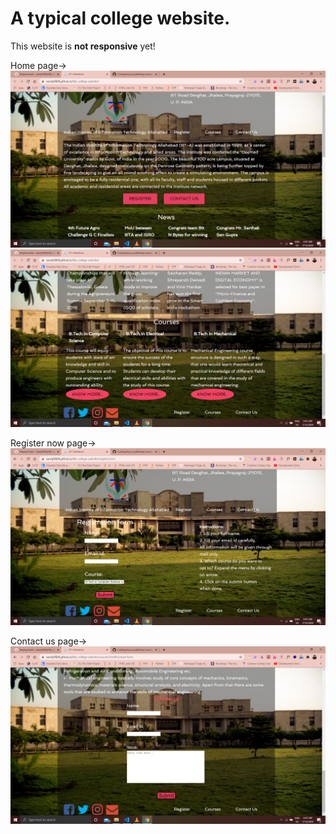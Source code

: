 # A typical college website.

This website is **not responsive** yet!


Home page->
![Home-page-footer](https://github.com/sandy9808/My-college-website/blob/master/screenshots/Screenshot%20(61).png?raw=true)
![Home-page-bottom](https://github.com/sandy9808/My-college-website/blob/master/screenshots/Screenshot%20(62).png?raw=true)



Register now page->
![Register page](https://github.com/sandy9808/My-college-website/blob/master/screenshots/Screenshot%20(63).png?raw=true)



Contact us page->
![Contact-us-page](https://github.com/sandy9808/My-college-website/blob/master/screenshots/Screenshot%20(64).png?raw=true)
